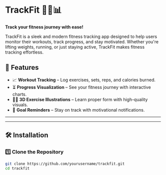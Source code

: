 # TrackFit 🏋️‍♂️📊  
**Track your fitness journey with ease!**  

TrackFit is a sleek and modern fitness tracking app designed to help users monitor their workouts, track progress, and stay motivated. Whether you're lifting weights, running, or just staying active, TrackFit makes fitness tracking effortless.

## 🚀 Features  
- 📈 **Workout Tracking** – Log exercises, sets, reps, and calories burned.  
- ⏳ **Progress Visualization** – See your fitness journey with interactive charts.  
- 🏃‍♂️ **3D Exercise Illustrations** – Learn proper form with high-quality visuals.  
- 🔔 **Goal Reminders** – Stay on track with motivational notifications.  

---

---

## 🛠 Installation  

### **1️⃣ Clone the Repository**  
```bash
git clone https://github.com/yourusername/trackfit.git
cd trackfit
